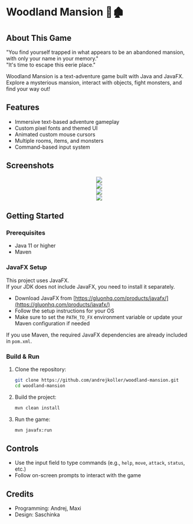 # Woodland Mansion 🌲🏚️

## About This Game

"You find yourself trapped in what appears to be an abandoned mansion,  
with only your name in your memory."  
"It's time to escape this eerie place."

Woodland Mansion is a text-adventure game built with Java and JavaFX.  
Explore a mysterious mansion, interact with objects, fight monsters, and find your way out!

## Features

- Immersive text-based adventure gameplay
- Custom pixel fonts and themed UI
- Animated custom mouse cursors
- Multiple rooms, items, and monsters
- Command-based input system

## Screenshots

<div align="center">
  <div>
    <img src="https://github.com/user-attachments/assets/680a8e3b-26c7-4bfa-ac56-2a14a144b6c4">
  </div>
  <div>
    <img src="https://github.com/user-attachments/assets/02df170a-75b2-4d1e-8f0b-546c35a420d9">
  </div>
  <div>
    <img src="https://github.com/user-attachments/assets/aebd6625-cfc7-4fc6-87b1-d27d5d83abaf">
  </div>
  <div>
    <img src="https://github.com/user-attachments/assets/5d2f0870-8d38-4688-a561-5bfe38c5cfe1">
  </div>
</div>

## Getting Started

### Prerequisites

- Java 11 or higher
- Maven

### JavaFX Setup

This project uses JavaFX.  
If your JDK does not include JavaFX, you need to install it separately.

- Download JavaFX from [https://gluonhq.com/products/javafx/](https://gluonhq.com/products/javafx/)
- Follow the setup instructions for your OS
- Make sure to set the `PATH_TO_FX` environment variable or update your Maven configuration if needed

If you use Maven, the required JavaFX dependencies are already included in `pom.xml`.

### Build & Run

1. Clone the repository:
    ```sh
    git clone https://github.com/andrejkoller/woodland-mansion.git
    cd woodland-mansion
    ```

2. Build the project:
    ```sh
    mvn clean install
    ```

3. Run the game:
    ```sh
    mvn javafx:run
    ```

## Controls

- Use the input field to type commands (e.g., `help`, `move`, `attack`, `status`, etc.)
- Follow on-screen prompts to interact with the game

## Credits

- Programming: Andrej, Maxi
- Design: Saschinka
